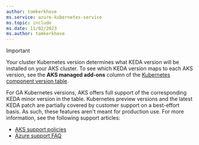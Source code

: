```yaml
---
author: tomkerkhove
ms.service: azure-kubernetes-service
ms.topic: include
ms.date: 11/02/2023
ms.author: tomkerkhove
---
```


> [!IMPORTANT]
> Your cluster Kubernetes version determines what KEDA version will be installed on your AKS cluster. To see which KEDA version maps to each AKS version, see the **AKS managed add-ons** column of the [Kubernetes component version table](/azure/supported-kubernetes-versions#aks-components-breaking-changes-by-version). 
>
> For GA Kubernetes versions, AKS offers full support of the corresponding KEDA minor version in the table. Kubernetes preview versions and the latest KEDA patch are partially covered by customer support on a best-effort basis. As such, these features aren't meant for production use. For more information, see the following support articles:
> - [AKS support policies](/azure/aks/support-policies)
> - [Azure support FAQ](https://azure.microsoft.com/support/legal/faq/)